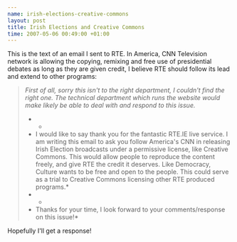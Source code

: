 ```yaml
--- 
name: irish-elections-creative-commons 
layout: post 
title: Irish Elections and Creative Commons 
time: 2007-05-06 00:49:00 +01:00 
--- 
```


This
is the text of an email I sent to RTE. In America, CNN Television
network is allowing the copying, remixing and free use of presidential
debates as long as they are given credit, I believe RTE should follow
its lead and extend to other programs:  
> *First of all, sorry this isn't to the right department, I couldn't
> find the right one. The technical department which runs the website
> would make likely be able to deal with and respond to this issue.*  
> * *  
> * I would like to say thank you for the fantastic RTE.IE live service.
> I am writing this email to ask you follow America's CNN in releasing
> Irish Election broadcasts under a permissive license, like Creative
> Commons. This would allow people to reproduce the content freely, and
> give RTE the credit it deserves. Like Democracy, Culture wants to be
> free and open to the people. This could serve as a trial to Creative
> Commons licensing other RTE produced programs.*  
> * *  
> * Thanks for your time, I look forward to your comments/response on
> this issue!*

  
Hopefully I'll get a response!